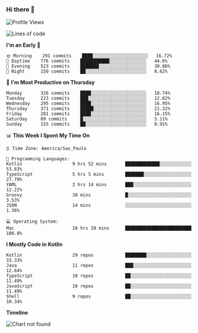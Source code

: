 ### Hi there 👋

<!--
**fernandonogueira/fernandonogueira** is a ✨ _special_ ✨ repository because its `README.md` (this file) appears on your GitHub profile.

Here are some ideas to get you started:

- 🔭 I’m currently working on ...
- 🌱 I’m currently learning ...
- 👯 I’m looking to collaborate on ...
- 🤔 I’m looking for help with ...
- 💬 Ask me about ...
- 📫 How to reach me: ...
- 😄 Pronouns: ...
- ⚡ Fun fact: ...
-->

<!--START_SECTION:waka-->
![Profile Views](http://img.shields.io/badge/Profile%20Views-35-blue)

![Lines of code](https://img.shields.io/badge/From%20Hello%20World%20I%27ve%20Written-576032%20lines%20of%20code-blue)

**I'm an Early 🐤** 

```text
🌞 Morning    291 commits    ████░░░░░░░░░░░░░░░░░░░░░   16.72% 
🌆 Daytime    776 commits    ███████████░░░░░░░░░░░░░░   44.6% 
🌃 Evening    523 commits    ███████░░░░░░░░░░░░░░░░░░   30.06% 
🌙 Night      150 commits    ██░░░░░░░░░░░░░░░░░░░░░░░   8.62%

```
📅 **I'm Most Productive on Thursday** 

```text
Monday       326 commits    ████░░░░░░░░░░░░░░░░░░░░░   18.74% 
Tuesday      223 commits    ███░░░░░░░░░░░░░░░░░░░░░░   12.82% 
Wednesday    295 commits    ████░░░░░░░░░░░░░░░░░░░░░   16.95% 
Thursday     371 commits    █████░░░░░░░░░░░░░░░░░░░░   21.32% 
Friday       281 commits    ████░░░░░░░░░░░░░░░░░░░░░   16.15% 
Saturday     89 commits     █░░░░░░░░░░░░░░░░░░░░░░░░   5.11% 
Sunday       155 commits    ██░░░░░░░░░░░░░░░░░░░░░░░   8.91%

```


📊 **This Week I Spent My Time On** 

```text
⌚︎ Time Zone: America/Sao_Paulo

💬 Programming Languages: 
Kotlin                   9 hrs 52 mins       █████████████░░░░░░░░░░░░   53.83% 
TypeScript               5 hrs 5 mins        ███████░░░░░░░░░░░░░░░░░░   27.79% 
YAML                     2 hrs 14 mins       ███░░░░░░░░░░░░░░░░░░░░░░   12.22% 
Groovy                   38 mins             █░░░░░░░░░░░░░░░░░░░░░░░░   3.53% 
JSON                     14 mins             ░░░░░░░░░░░░░░░░░░░░░░░░░   1.36%

💻 Operating System: 
Mac                      18 hrs 20 mins      █████████████████████████   100.0%

```

**I Mostly Code in Kotlin** 

```text
Kotlin                   29 repos            ████████░░░░░░░░░░░░░░░░░   33.33% 
Java                     11 repos            ███░░░░░░░░░░░░░░░░░░░░░░   12.64% 
TypeScript               10 repos            ██░░░░░░░░░░░░░░░░░░░░░░░   11.49% 
JavaScript               10 repos            ██░░░░░░░░░░░░░░░░░░░░░░░   11.49% 
Shell                    9 repos             ██░░░░░░░░░░░░░░░░░░░░░░░   10.34%

```


**Timeline**

![Chart not found](https://raw.githubusercontent.com/fernandonogueira/fernandonogueira/master/charts/bar_graph.png) 


<!--END_SECTION:waka-->
